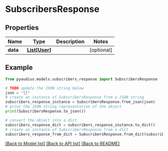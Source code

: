 # SubscribersResponse


## Properties

Name | Type | Description | Notes
------------ | ------------- | ------------- | -------------
**data** | [**List[User]**](User.md) |  | [optional] 

## Example

```python
from pyaudius.models.subscribers_response import SubscribersResponse

# TODO update the JSON string below
json = "{}"
# create an instance of SubscribersResponse from a JSON string
subscribers_response_instance = SubscribersResponse.from_json(json)
# print the JSON string representation of the object
print(SubscribersResponse.to_json())

# convert the object into a dict
subscribers_response_dict = subscribers_response_instance.to_dict()
# create an instance of SubscribersResponse from a dict
subscribers_response_from_dict = SubscribersResponse.from_dict(subscribers_response_dict)
```
[[Back to Model list]](../README.md#documentation-for-models) [[Back to API list]](../README.md#documentation-for-api-endpoints) [[Back to README]](../README.md)


